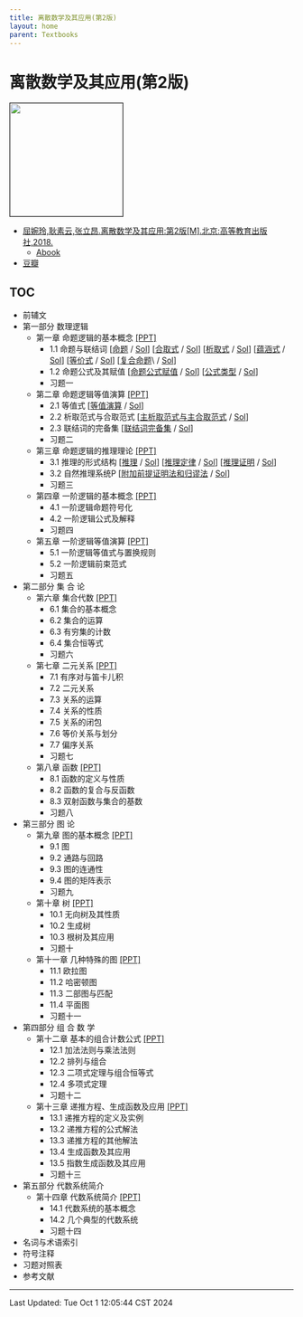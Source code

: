 ```yaml
---
title: 离散数学及其应用(第2版)
layout: home
parent: Textbooks
---
```

# 离散数学及其应用(第2版)

<div>
	<a href="https://www.hep.com.cn/book/show/eb409359-6527-41ae-bf07-4e73f4bb3092">
		<img src="https://node2d-public.hep.com.cn/686bff8422ccd32f68e4b08f991124e1.jpg-small?e=1726546903&token=fz_hnGR7k1CJg3gJX1rpSAWQve4fO7q2Ii7oUBxR:MaUrezZMwVR2SCfkj3YAm5Hd0cU=" style="height: 200px;" border="1">
	</a>
</div>

- [屈婉玲,耿素云,张立昂.离散数学及其应用:第2版[M].北京:高等教育出版社,2018.](https://www.hep.com.cn/book/show/eb409359-6527-41ae-bf07-4e73f4bb3092)
	- [Abook](https://abook.hep.com.cn/1877016)
- [豆瓣](https://book.douban.com/subject/30824839/)

## TOC

- 前辅文
- 第一部分 数理逻辑
	- 第一章 命题逻辑的基本概念 <a href="./p1数理逻辑/ch01命题逻辑的基本概念/ch01命题逻辑的基本概念.pdf">[PPT]</a>
		* 1.1 命题与联结词 \[<a href="./p1数理逻辑/ch01命题逻辑的基本概念/测试题1.1.pdf">命题</a> / <a href="./p1数理逻辑/ch01命题逻辑的基本概念/测试题解答1.1.pdf">Sol</a>\] \[<a href="./p1数理逻辑/ch01命题逻辑的基本概念/测试题1.2~1.3.pdf">合取式</a> / <a href="./p1数理逻辑/ch01命题逻辑的基本概念/测试题解答1.2~1.3.pdf">Sol</a>\] \[<a href="./p1数理逻辑/ch01命题逻辑的基本概念/测试题1.4.pdf">析取式</a> / <a href="./p1数理逻辑/ch01命题逻辑的基本概念/测试题解答1.4.pdf">Sol</a>\] \[<a href="./p1数理逻辑/ch01命题逻辑的基本概念/测试题1.5.pdf">蕴涵式</a> / <a href="./p1数理逻辑/ch01命题逻辑的基本概念/测试题解答1.5.pdf">Sol</a>\] \[<a href="./p1数理逻辑/ch01命题逻辑的基本概念/测试题1.6.pdf">等价式</a> / <a href="./p1数理逻辑/ch01命题逻辑的基本概念/测试题解答1.6.pdf">Sol</a>\] \[<a href="./p1数理逻辑/ch01命题逻辑的基本概念/测试题1.7~1.10.pdf">复合命题</a>\ / <a href="./p1数理逻辑/ch01命题逻辑的基本概念/测试题解答1.7~1.10.pdf">Sol</a>\]
		 * 1.2 命题公式及其赋值 \[<a href="./p1数理逻辑/ch01命题逻辑的基本概念/测试题1.11.pdf">命题公式赋值</a> / <a href="./p1数理逻辑/ch01命题逻辑的基本概念/测试题解答1.11.pdf">Sol</a>\] \[<a href="./p1数理逻辑/ch01命题逻辑的基本概念/测试题1.12~1.13.pdf">公式类型</a> / <a href="./p1数理逻辑/ch01命题逻辑的基本概念/测试题解答1.12~1.13.pdf">Sol</a>\]
		 * 习题一
	- 第二章 命题逻辑等值演算 <a href="./p1数理逻辑/ch02命题逻辑等值演算/ch02命题逻辑等值演算.pdf">[PPT]</a>
		* 2.1 等值式 \[<a href="./p1数理逻辑/ch02命题逻辑等值演算/测试题2.1~2.3.pdf">等值演算</a> / <a href="./p1数理逻辑/ch02命题逻辑等值演算/测试题解答2.1~2.3.pdf">Sol</a>\]
		* 2.2 析取范式与合取范式 \[<a href="./p1数理逻辑/ch02命题逻辑等值演算/测试题2.4~2.9.pdf">主析取范式与主合取范式</a> / <a href="./p1数理逻辑/ch02命题逻辑等值演算/测试题解答2.4~2.9.pdf">Sol</a>\]
		* 2.3 联结词的完备集 \[<a href="./p1数理逻辑/ch02命题逻辑等值演算/测试题2.10~2.14.pdf">联结词完备集</a> / <a href="./p1数理逻辑/ch02命题逻辑等值演算/测试题解答2.10~2.14.pdf">Sol</a>\]
		* 习题二
	- 第三章 命题逻辑的推理理论 <a href="./p1数理逻辑/ch03命题逻辑的推理理论/ch03命题逻辑的推理理论.pdf">[PPT]</a>
		- 3.1 推理的形式结构 \[<a href="./p1数理逻辑/ch03命题逻辑的推理理论/测试题3.1.pdf">推理</a> / <a href="./p1数理逻辑/ch03命题逻辑的推理理论/测试题解答3.1.pdf">Sol</a>\] \[<a href="./p1数理逻辑/ch03命题逻辑的推理理论/测试题3.2~3.3.pdf">推理定律</a> / <a href="./p1数理逻辑/ch03命题逻辑的推理理论/测试题解答3.2~3.3.pdf">Sol</a>\] \[<a href="./p1数理逻辑/ch03命题逻辑的推理理论/测试题3.4~3.5.pdf">推理证明</a> / <a href="./p1数理逻辑/ch03命题逻辑的推理理论/测试题3.4~3.5.pdf">Sol</a>\]
		- 3.2 自然推理系统P \[<a href="./p1数理逻辑/ch03命题逻辑的推理理论/测试题3.6~3.9.pdf">附加前提证明法和归谬法</a> / <a href="./p1数理逻辑/ch03命题逻辑的推理理论/测试题解答3.6~3.9.pdf">Sol</a>\]
		- 习题三
	- 第四章 一阶逻辑的基本概念 <a href="./p1数理逻辑/ch04一阶逻辑基本概念/ch04一阶逻辑基本概念.pdf">[PPT]</a>
		- 4.1 一阶逻辑命题符号化
		- 4.2 一阶逻辑公式及解释
		- 习题四
	- 第五章  一阶逻辑等值演算 <a href="./p1数理逻辑/ch05一阶逻辑等值演算/ch05一阶逻辑等值演算.pdf">[PPT]</a>
		- 5.1 一阶逻辑等值式与置换规则
		- 5.2 一阶逻辑前束范式
		- 习题五
- 第二部分 集 合 论
   - 第六章 集合代数 <a href="./p2集合论/ch06集合代数/ch06集合代数.pdf">[PPT]</a>
      - 6.1 集合的基本概念
      - 6.2 集合的运算
      - 6.3 有穷集的计数
      - 6.4 集合恒等式
      - 习题六
   - 第七章 二元关系 <a href="./p2集合论/ch07二元关系/ch07二元关系.pdf">[PPT]</a>
      - 7.1 有序对与笛卡儿积
      - 7.2 二元关系
      - 7.3 关系的运算
      - 7.4 关系的性质
      - 7.5 关系的闭包
      - 7.6 等价关系与划分
      - 7.7 偏序关系
      - 习题七
   - 第八章 函数 <a href="./p2集合论/ch08函数/ch08函数.pdf">[PPT]</a>
      - 8.1 函数的定义与性质
      - 8.2 函数的复合与反函数
      - 8.3 双射函数与集合的基数
      - 习题八
- 第三部分 图  论
   - 第九章 图的基本概念 <a href="./p3图论/ch09图的基本概念/ch09图的基本概念.pdf">[PPT]</a>
      - 9.1 图
      - 9.2 通路与回路
      - 9.3 图的连通性
      - 9.4 图的矩阵表示
      - 习题九
   - 第十章 树 <a href="./p3图论/ch10树/ch10树.pdf">[PPT]</a>
      - 10.1 无向树及其性质
      - 10.2 生成树
      - 10.3 根树及其应用
      - 习题十
   - 第十一章 几种特殊的图 <a href="./p3图论/ch11几种特殊的图/ch11几种特殊的图.pdf">[PPT]</a>
      - 11.1 欧拉图
      - 11.2 哈密顿图
      - 11.3 二部图与匹配
      - 11.4 平面图
      - 习题十一
- 第四部分 组 合 数 学
   - 第十二章 基本的组合计数公式 <a href="./p4组合数学/ch12基本的组合计数方式/ch12基本的组合计数方式.pdf">[PPT]</a>
      - 12.1 加法法则与乘法法则
      - 12.2 排列与组合
      - 12.3 二项式定理与组合恒等式
      - 12.4 多项式定理
      - 习题十二
   - 第十三章 递推方程、生成函数及应用 <a href="./p4组合数学/ch13递推方程&生成函数及应用/ch13递推方程&生成函数及应用.pdf">[PPT]</a>
      - 13.1 递推方程的定义及实例
      - 13.2 递推方程的公式解法
      - 13.3 递推方程的其他解法
      - 13.4 生成函数及其应用
      - 13.5 指数生成函数及其应用
      - 习题十三
- 第五部分 代数系统简介
   - 第十四章 代数系统简介 <a href="./p5代数系统/ch14代数系统简介.pdf">[PPT]</a>
      - 14.1 代数系统的基本概念
      - 14.2 几个典型的代数系统
      - 习题十四
- 名词与术语索引
- 符号注释
- 习题对照表
- 参考文献

---

Last Updated: Tue Oct  1 12:05:44 CST 2024